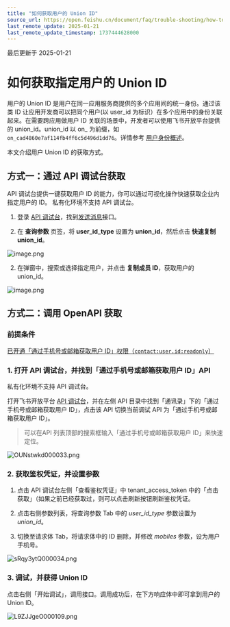 ```yaml
---
title: "如何获取用户的 Union ID"
source_url: https://open.feishu.cn/document/faq/trouble-shooting/how-to-obtain-union-id
last_remote_update: 2025-01-21
last_remote_update_timestamp: 1737444628000
---
```

最后更新于 2025-01-21

# 如何获取指定用户的 Union ID

用户的 Union ID 是用户在同一应用服务商提供的多个应用间的统一身份。通过该类 ID 让应用开发商可以把同个用户(以 user_id 为标识）在多个应用中的身份关联起来。在需要跨应用做用户 ID 关联的场景中，开发者可以使用飞书开放平台提供的 union_id。union_id 以 on_ 为前缀，如 `on_cad4860e7af114fb4ff6c5d496d1dd76`。详情参考 [用户身份概述](https://open.feishu.cn/document/home/user-identity-introduction/introduction)。

本文介绍用户 Union ID 的获取方式。

## 方式一：通过 API 调试台获取

API 调试台提供一键获取用户 ID 的能力，你可以通过可视化操作快速获取企业内指定用户的 ID。
私有化环境不支持 API 调试台。

1. 登录 [API 调试台](https://open.feishu.cn/api-explorer)，找到[发送消息](https://open.feishu.cn/document/uAjLw4CM/ukTMukTMukTM/reference/im-v1/message/create)接口。

2. 在 **查询参数** 页签，将 **user_id_type** 设置为 **union_id**，然后点击 **快速复制 union_id**。

![image.png](https://sf3-cn.feishucdn.com/obj/open-platform-opendoc/9be62b0ad06ba894c0c88e6874eea513_J9gXc3veok.png?height=785&lazyload=true&maxWidth=550&width=741)

2. 在弹窗中，搜索或选择指定用户，并点击 **复制成员 ID**，获取用户的 union_id。

![image.png](https://sf3-cn.feishucdn.com/obj/open-platform-opendoc/ad87520f17256db45ef504c6ee9b3b50_yJoTFglHIm.png?height=639&lazyload=true&maxWidth=550&width=803)

## 方式二：调用 OpenAPI 获取
### 前提条件

[已开通「通过手机号或邮箱获取用户 ID」权限（`contact:user.id:readonly`）](https://open.feishu.cn/document/uAjLw4CM/ugTN1YjL4UTN24CO1UjN/trouble-shooting/how-to-fix-the-99991672-error)

### 1. 打开 API 调试台，并找到「通过手机号或邮箱获取用户 ID」API
私有化环境不支持 API 调试台。

打开飞书开放平台 [API 调试台](https://open.feishu.cn/api-explorer?from=op_doc&project=contact&version=v3&resource=user&apiName=batch_get_id)，并在左侧 API 目录中找到「通讯录」下的「通过手机号或邮箱获取用户 ID」，点击该 API 切换当前调试 API 为「通过手机号或邮箱获取用户 ID」。

> 可以在API 列表顶部的搜索框输入「通过手机号或邮箱获取用户 ID」来快速定位。

![OUNstwkd000033.png](https://sf3-cn.feishucdn.com/obj/open-platform-opendoc/2c34087b72f9cd7c0b53ae7d085369e3_awl5jJ2kOI.png?height=1512&lazyload=true&width=3050)

### 2. 获取鉴权凭证，并设置参数

1. 点击 API 调试台左侧「查看鉴权凭证」中 tenant_access_token 中的「点击获取」（如果之前已经获取过，则可以点击刷新按钮刷新鉴权凭证。

2. 点击右侧参数列表，将查询参数 Tab 中的 *user_id_type* 参数设置为 *union_id*。

3. 切换至请求体 Tab，将请求体中的 ID 删除，并修改 *mobiles* 参数，设为用户手机号。

![sRqy3ytQ000034.png](https://sf3-cn.feishucdn.com/obj/open-platform-opendoc/758e6ef6a5ca831b9ea1e4da52a14da9_kwwCnRZucF.png?height=1564&lazyload=true&width=3056)

### 3. 调试，并获得 Union ID

点击右侧「开始调试」，调用接口。调用成功后，在下方响应体中即可拿到用户的 Union ID。

![L9ZJJgeO000109.png](https://sf3-cn.feishucdn.com/obj/open-platform-opendoc/209b33ce4617075e784ecd0a248689ee_vvdqHMTps1.png?height=1466&lazyload=true&width=2982)
